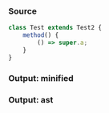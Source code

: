 ### Source
```js
class Test extends Test2 {
    method() {
        () => super.a;
    }
}
```

### Output: minified
### Output: ast

